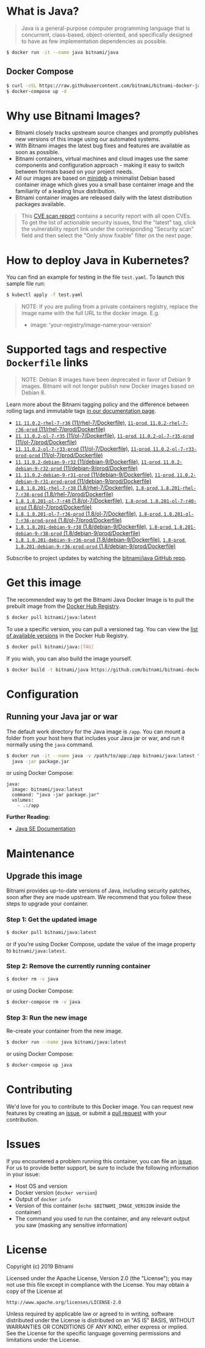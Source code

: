 # What is Java?

> Java is a general-purpose computer programming language that is concurrent, class-based, object-oriented, and specifically designed to have as few implementation dependencies as possible.

```bash
$ docker run -it --name java bitnami/java
```

## Docker Compose

```bash
$ curl -sSL https://raw.githubusercontent.com/bitnami/bitnami-docker-java/master/docker-compose.yml > docker-compose.yml
$ docker-compose up -d
```

# Why use Bitnami Images?

* Bitnami closely tracks upstream source changes and promptly publishes new versions of this image using our automated systems.
* With Bitnami images the latest bug fixes and features are available as soon as possible.
* Bitnami containers, virtual machines and cloud images use the same components and configuration approach - making it easy to switch between formats based on your project needs.
* All our images are based on [minideb](https://github.com/bitnami/minideb) a minimalist Debian based container image which gives you a small base container image and the familiarity of a leading linux distribution.
* Bitnami container images are released daily with the latest distribution packages available.


> This [CVE scan report](https://quay.io/repository/bitnami/java?tab=tags) contains a security report with all open CVEs. To get the list of actionable security issues, find the "latest" tag, click the vulnerability report link under the corresponding "Security scan" field and then select the "Only show fixable" filter on the next page.

# How to deploy Java in Kubernetes?

You can find an example for testing in the file `test.yaml`. To launch this sample file run:

```bash
$ kubectl apply -f test.yaml
```

> NOTE: If you are pulling from a private containers registry, replace the image name with the full URL to the docker image. E.g.
>
> - image: 'your-registry/image-name:your-version'

# Supported tags and respective `Dockerfile` links

> NOTE: Debian 8 images have been deprecated in favor of Debian 9 images. Bitnami will not longer publish new Docker images based on Debian 8.

Learn more about the Bitnami tagging policy and the difference between rolling tags and immutable tags [in our documentation page](https://docs.bitnami.com/containers/how-to/understand-rolling-tags-containers/).


- [`11`, `11.0.2-rhel-7-r36` (11/rhel-7/Dockerfile)](https://github.com/bitnami/bitnami-docker-java/blob/11.0.2-rhel-7-r36/11/rhel-7/Dockerfile), [`11-prod`, `11.0.2-rhel-7-r36-prod` (11/rhel-7/prod/Dockerfile)](https://github.com/bitnami/bitnami-docker-java/blob/11.0.2-rhel-7-r36/11/rhel-7/prod/Dockerfile)
- [`11`, `11.0.2-ol-7-r35` (11/ol-7/Dockerfile)](https://github.com/bitnami/bitnami-docker-java/blob/11.0.2-ol-7-r35/11/ol-7/Dockerfile), [`11-prod`, `11.0.2-ol-7-r35-prod` (11/ol-7/prod/Dockerfile)](https://github.com/bitnami/bitnami-docker-java/blob/11.0.2-ol-7-r35/11/ol-7/prod/Dockerfile)
- [`11`, `11.0.2-ol-7-r33-prod` (11/ol-7/Dockerfile)](https://github.com/bitnami/bitnami-docker-java/blob/11.0.2-ol-7-r33-prod/11/ol-7/Dockerfile), [`11-prod`, `11.0.2-ol-7-r33-prod-prod` (11/ol-7/prod/Dockerfile)](https://github.com/bitnami/bitnami-docker-java/blob/11.0.2-ol-7-r33-prod/11/ol-7/prod/Dockerfile)
- [`11`, `11.0.2-debian-9-r32` (11/debian-9/Dockerfile)](https://github.com/bitnami/bitnami-docker-java/blob/11.0.2-debian-9-r32/11/debian-9/Dockerfile), [`11-prod`, `11.0.2-debian-9-r32-prod` (11/debian-9/prod/Dockerfile)](https://github.com/bitnami/bitnami-docker-java/blob/11.0.2-debian-9-r32/11/debian-9/prod/Dockerfile)
- [`11`, `11.0.2-debian-9-r31-prod` (11/debian-9/Dockerfile)](https://github.com/bitnami/bitnami-docker-java/blob/11.0.2-debian-9-r31-prod/11/debian-9/Dockerfile), [`11-prod`, `11.0.2-debian-9-r31-prod-prod` (11/debian-9/prod/Dockerfile)](https://github.com/bitnami/bitnami-docker-java/blob/11.0.2-debian-9-r31-prod/11/debian-9/prod/Dockerfile)
- [`1.8`, `1.8.201-rhel-7-r38` (1.8/rhel-7/Dockerfile)](https://github.com/bitnami/bitnami-docker-java/blob/1.8.201-rhel-7-r38/1.8/rhel-7/Dockerfile), [`1.8-prod`, `1.8.201-rhel-7-r38-prod` (1.8/rhel-7/prod/Dockerfile)](https://github.com/bitnami/bitnami-docker-java/blob/1.8.201-rhel-7-r38/1.8/rhel-7/prod/Dockerfile)
- [`1.8`, `1.8.201-ol-7-r40` (1.8/ol-7/Dockerfile)](https://github.com/bitnami/bitnami-docker-java/blob/1.8.201-ol-7-r40/1.8/ol-7/Dockerfile), [`1.8-prod`, `1.8.201-ol-7-r40-prod` (1.8/ol-7/prod/Dockerfile)](https://github.com/bitnami/bitnami-docker-java/blob/1.8.201-ol-7-r40/1.8/ol-7/prod/Dockerfile)
- [`1.8`, `1.8.201-ol-7-r36-prod` (1.8/ol-7/Dockerfile)](https://github.com/bitnami/bitnami-docker-java/blob/1.8.201-ol-7-r36-prod/1.8/ol-7/Dockerfile), [`1.8-prod`, `1.8.201-ol-7-r36-prod-prod` (1.8/ol-7/prod/Dockerfile)](https://github.com/bitnami/bitnami-docker-java/blob/1.8.201-ol-7-r36-prod/1.8/ol-7/prod/Dockerfile)
- [`1.8`, `1.8.201-debian-9-r38` (1.8/debian-9/Dockerfile)](https://github.com/bitnami/bitnami-docker-java/blob/1.8.201-debian-9-r38/1.8/debian-9/Dockerfile), [`1.8-prod`, `1.8.201-debian-9-r38-prod` (1.8/debian-9/prod/Dockerfile)](https://github.com/bitnami/bitnami-docker-java/blob/1.8.201-debian-9-r38/1.8/debian-9/prod/Dockerfile)
- [`1.8`, `1.8.201-debian-9-r36-prod` (1.8/debian-9/Dockerfile)](https://github.com/bitnami/bitnami-docker-java/blob/1.8.201-debian-9-r36-prod/1.8/debian-9/Dockerfile), [`1.8-prod`, `1.8.201-debian-9-r36-prod-prod` (1.8/debian-9/prod/Dockerfile)](https://github.com/bitnami/bitnami-docker-java/blob/1.8.201-debian-9-r36-prod/1.8/debian-9/prod/Dockerfile)

Subscribe to project updates by watching the [bitnami/java GitHub repo](https://github.com/bitnami/bitnami-docker-java).

# Get this image

The recommended way to get the Bitnami Java Docker Image is to pull the prebuilt image from the [Docker Hub Registry](https://hub.docker.com/r/bitnami/java).

```bash
$ docker pull bitnami/java:latest
```

To use a specific version, you can pull a versioned tag. You can view the [list of available versions](https://hub.docker.com/r/bitnami/java/tags/) in the Docker Hub Registry.

```bash
$ docker pull bitnami/java:[TAG]
```

If you wish, you can also build the image yourself.

```bash
$ docker build -t bitnami/java https://github.com/bitnami/bitnami-docker-java.git
```

# Configuration

## Running your Java jar or war

The default work directory for the Java image is `/app`. You can mount a folder from your host here that includes your Java jar or war, and run it normally using the `java` command.

```bash
$ docker run -it --name java -v /path/to/app:/app bitnami/java:latest \
  java -jar package.jar
```

or using Docker Compose:

```
java:
  image: bitnami/java:latest
  command: "java -jar package.jar"
  volumes:
    - .:/app
```

**Further Reading:**

  - [Java SE Documentation](https://docs.oracle.com/javase/8/docs/api/)

# Maintenance

## Upgrade this image

Bitnami provides up-to-date versions of Java, including security patches, soon after they are made upstream. We recommend that you follow these steps to upgrade your container.

### Step 1: Get the updated image

```bash
$ docker pull bitnami/java:latest
```

or if you're using Docker Compose, update the value of the image property to `bitnami/java:latest`.

### Step 2: Remove the currently running container

```bash
$ docker rm -v java
```

or using Docker Compose:

```bash
$ docker-compose rm -v java
```

### Step 3: Run the new image

Re-create your container from the new image.

```bash
$ docker run --name java bitnami/java:latest
```

or using Docker Compose:

```bash
$ docker-compose up java
```

# Contributing

We'd love for you to contribute to this Docker image. You can request new features by creating an [issue](https://github.com/bitnami/bitnami-docker-java/issues), or submit a [pull request](https://github.com/bitnami/bitnami-docker-java/pulls) with your contribution.

# Issues

If you encountered a problem running this container, you can file an [issue](https://github.com/bitnami/bitnami-docker-java/issues). For us to provide better support, be sure to include the following information in your issue:

- Host OS and version
- Docker version (`docker version`)
- Output of `docker info`
- Version of this container (`echo $BITNAMI_IMAGE_VERSION` inside the container)
- The command you used to run the container, and any relevant output you saw (masking any sensitive
information)

# License

Copyright (c) 2019 Bitnami

Licensed under the Apache License, Version 2.0 (the "License");
you may not use this file except in compliance with the License.
You may obtain a copy of the License at

    http://www.apache.org/licenses/LICENSE-2.0

Unless required by applicable law or agreed to in writing, software
distributed under the License is distributed on an "AS IS" BASIS,
WITHOUT WARRANTIES OR CONDITIONS OF ANY KIND, either express or implied.
See the License for the specific language governing permissions and
limitations under the License.
